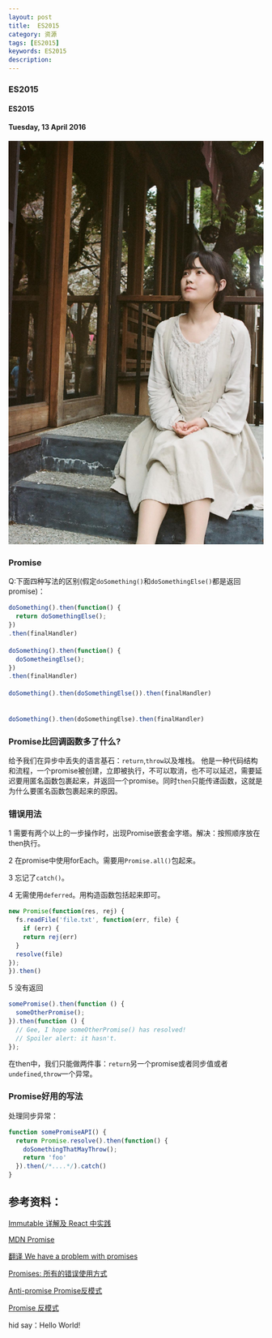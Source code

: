 ```yaml
---
layout: post
title:  ES2015
category: 资源
tags: [ES2015]
keywords: ES2015
description:
---
```


### ES2015

#### ES2015

#### Tuesday, 13 April 2016

![ChenBi](/../../assets/img/resource/2016/ChenBi_4.jpg)

### Promise

Q:下面四种写法的区别(假定`doSomething()`和`doSomethingElse()`都是返回promise)：

```javascript
doSomething().then(function() {
  return doSomethingElse();
})
.then(finalHandler)

doSomething().then(function() {
  doSometheingElse();
})
.then(finalHandler)

doSomething().then(doSomethingElse()).then(finalHandler)


doSomething().then(doSomethingElse).then(finalHandler)

```

### Promise比回调函数多了什么?

给予我们在异步中丢失的语言基石：`return`,`throw`以及堆栈。
他是一种代码结构和流程，一个promise被创建，立即被执行，不可以取消，也不可以延迟，需要延迟要用匿名函数包裹起来，并返回一个promise。同时`then`只能传递函数，这就是为什么要匿名函数包裹起来的原因。

### 错误用法

1  需要有两个以上的一步操作时，出现Promise嵌套金字塔。解决：按照顺序放在then执行。

2  在promise中使用forEach。需要用`Promise.all()`包起来。

3  忘记了`catch()`。

4  无需使用`deferred`。用构造函数包括起来即可。
```javascript
new Promise(function(res, rej) {
  fs.readFile('file.txt', function(err, file) { 
    if (err) { 
    return rej(err)
  } 
  resolve(file)
});
}).then()
```

5  没有返回

```javascript
somePromise().then(function () {
  someOtherPromise();
}).then(function () {
  // Gee, I hope someOtherPromise() has resolved!
  // Spoiler alert: it hasn't.
});
```
在then中，我们只能做两件事：`return`另一个promise或者同步值或者`undefined`,`throw`一个异常。


### Promise好用的写法

处理同步异常：

```javascript
function somePromiseAPI() {
  return Promise.resolve().then(function() {
    doSomethingThatMayThrow();
    return 'foo'
  }).then(/*....*/).catch()
}
```




## 参考资料：

[Immutable 详解及 React 中实践](https://github.com/camsong/blog/issues/3)

[MDN Promise](https://developer.mozilla.org/zh-CN/docs/Web/JavaScript/Reference/Global_Objects/Promise)

[翻译 We have a problem with promises](http://div.io/topic/1095)

[Promises: 所有的错误使用方式](http://www.zcfy.cc/article/promises-all-the-wrong-ways-getiblog-493.html)

[Anti-promise Promise反模式](https://segmentfault.com/a/1190000007395254)

[Promise 反模式](http://taobaofed.org/blog/2016/05/03/promise-anti-patterns/)






hid say：Hello World!
